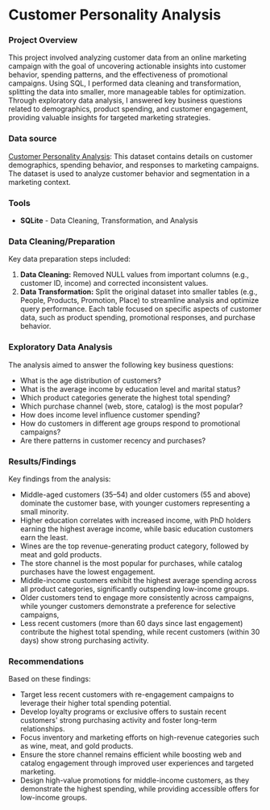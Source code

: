 # Customer Personality Analysis

### Project Overview

This project involved analyzing customer data from an online marketing campaign with the goal of uncovering actionable insights into customer behavior, spending patterns, and the effectiveness of promotional campaigns. Using SQL, I performed data cleaning and transformation, splitting the data into smaller, more manageable tables for optimization. Through exploratory data analysis, I answered key business questions related to demographics, product spending, and customer engagement, providing valuable insights for targeted marketing strategies.

### Data source

[Customer Personality Analysis](https://www.kaggle.com/datasets/imakash3011/customer-personality-analysis): This dataset contains details on customer demographics, spending behavior, and responses to marketing campaigns. The dataset is used to analyze customer behavior and segmentation in a marketing context.

### Tools

- **SQLite** - Data Cleaning, Transformation, and Analysis

### Data Cleaning/Preparation

Key data preparation steps included:
1. **Data Cleaning:** Removed NULL values from important columns (e.g., customer ID, income) and corrected inconsistent values.
2. **Data Transformation:** Split the original dataset into smaller tables (e.g., People, Products, Promotion, Place) to streamline analysis and optimize query performance. Each table focused on specific aspects of customer data, such as product spending, promotional responses, and purchase behavior.

### Exploratory Data Analysis

The analysis aimed to answer the following key business questions:
- What is the age distribution of customers?
- What is the average income by education level and marital status?
- Which product categories generate the highest total spending?
- Which purchase channel (web, store, catalog) is the most popular?
- How does income level influence customer spending?
- How do customers in different age groups respond to promotional campaigns?
- Are there patterns in customer recency and purchases?

### Results/Findings

Key findings from the analysis:
- Middle-aged customers (35–54) and older customers (55 and above) dominate the customer base, with younger customers representing a small minority.
- Higher education correlates with increased income, with PhD holders earning the highest average income, while basic education customers earn the least.
- Wines are the top revenue-generating product category, followed by meat and gold products.
- The store channel is the most popular for purchases, while catalog purchases have the lowest engagement.
- Middle-income customers exhibit the highest average spending across all product categories, significantly outspending low-income groups.
- Older customers tend to engage more consistently across campaigns, while younger customers demonstrate a preference for selective campaigns,
- Less recent customers (more than 60 days since last engagement) contribute the highest total spending, while recent customers (within 30 days) show strong purchasing activity.

### Recommendations

Based on these findings:

- Target less recent customers with re-engagement campaigns to leverage their higher total spending potential.
- Develop loyalty programs or exclusive offers to sustain recent customers' strong purchasing activity and foster long-term relationships.
- Focus inventory and marketing efforts on high-revenue categories such as wine, meat, and gold products.
- Ensure the store channel remains efficient while boosting web and catalog engagement through improved user experiences and targeted marketing.
- Design high-value promotions for middle-income customers, as they demonstrate the highest spending, while providing accessible offers for low-income groups.
